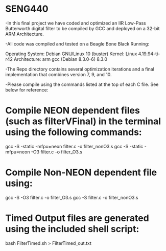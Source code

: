 # SENG440

-In this final project we have coded and optimized an IIR Low-Pass Butterworth digital filter to be compiled by GCC and deployed on a 32-bit ARM Architecture.

-All code was compiled and tested on a Beagle Bone Black Running:

  Operating System: Debian GNU/Linux 10 (buster)
          Kernel: Linux 4.19.94-ti-r42
      Architecture: arm
      gcc (Debian 8.3.0-6) 8.3.0

-The Repo directory contains several optimization iterations and a final implementation that combines version 7, 9, and 10. 

-Please compile using the commands listed at the top of each C file. See below for reference:

# Compile NEON dependent files (such as filterVFinal) in the terminal using the following commands:

gcc -S -static -mfpu=neon filter.c -o filter_nonO3.s
gcc -S -static -mfpu=neon -O3 filter.c -o filter_O3.s

# Compile Non-NEON dependent file using:

gcc -S -O3 filter.c -o filter_O3.s
gcc -S filter.c -o filter_nonO3.s

# Timed Output files are generated using the included shell script:

bash FilterTimed.sh > FilterTimed_out.txt

